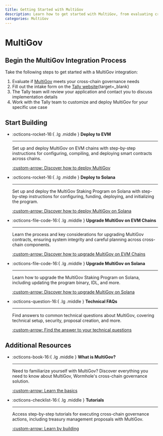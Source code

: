 ```yaml
---
title: Getting Started with MultiGov
description: Learn how to get started with MultiGov, from evaluating cross-chain governance needs to deploying with help from the Tally team.
categories: MultiGov
---
```


# MultiGov

## Begin the MultiGov Integration Process

Take the following steps to get started with a MultiGov integration:

1. Evaluate if [MultiGov](/docs/learn/governance/) meets your cross-chain governance needs
2. Fill out the intake form on the [Tally website](https://www.tally.xyz/get-started){target=\_blank}
3. The Tally team will review your application and contact you to discuss implementation details
4. Work with the Tally team to customize and deploy MultiGov for your specific use case

## Start Building

<div class="grid cards" markdown>

-   :octicons-rocket-16:{ .lg .middle } **Deploy to EVM**

    ---

    Set up and deploy MultiGov on EVM chains with step-by-step instructions for configuring, compiling, and deploying smart contracts across chains.

    [:custom-arrow: Discover how to deploy MultiGov](/docs/products/multigov/guides/deploy-to-evm/)

-   :octicons-rocket-16:{ .lg .middle } **Deploy to Solana**  

    ---  

    Set up and deploy the MultiGov Staking Program on Solana with step-by-step instructions for configuring, funding, deploying, and initializing the program.  

    [:custom-arrow: Discover how to deploy MultiGov on Solana](/docs/products/multigov/guides/deploy-to-solana/)  

-   :octicons-file-code-16:{ .lg .middle } **Upgrade MultiGov on EVM Chains**

    ---

    Learn the process and key considerations for upgrading MultiGov contracts, ensuring system integrity and careful planning across cross-chain components.

    [:custom-arrow: Discover how to upgrade MultiGov on EVM Chains](/docs/products/multigov/guides/upgrade-evm/)

-   :octicons-file-code-16:{ .lg .middle } **Upgrade MultiGov on Solana**  

    ---  

    Learn how to upgrade the MultiGov Staking Program on Solana, including updating the program binary, IDL, and more.  

    [:custom-arrow: Discover how to upgrade MultiGov on Solana](/docs/products/multigov/guides/upgrade-solana/)  

-   :octicons-question-16:{ .lg .middle } **Technical FAQs**

    ---

    Find answers to common technical questions about MultiGov, covering technical setup, security, proposal creation, and more.

    [:custom-arrow: Find the answer to your technical questions](/docs/products/multigov/faqs/)

</div>

## Additional Resources

<div class="grid cards" markdown>

-   :octicons-book-16:{ .lg .middle } **What is MultiGov?**

    ---

    Need to familiarize yourself with MultiGov? Discover everything you need to know about MultiGov, Wormhole's cross-chain governance solution.

    [:custom-arrow: Learn the basics](/docs/learn/governance/)

-   :octicons-checklist-16:{ .lg .middle } **Tutorials**

    ---

    Access step-by-step tutorials for executing cross-chain governance actions, including treasury management proposals with MultiGov.

    [:custom-arrow: Learn by building](/docs/tutorials/multigov/)

</div>
